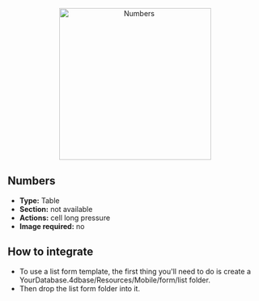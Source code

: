 <p align="center"><img src="https://developer.4d.com/4d-for-ios/docs/assets/en/templates/Numbers-List-form.gif" alt="Numbers" height="auto" width="300"></p>

## Numbers

* **Type:** Table
* **Section:** not available
* **Actions:** cell long pressure
* **Image required:** no

## How to integrate

* To use a list form template, the first thing you'll need to do is create a YourDatabase.4dbase/Resources/Mobile/form/list folder.
* Then drop the list form folder into it.
